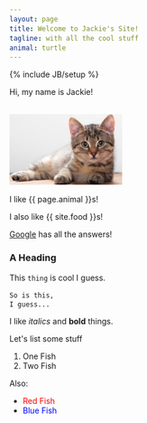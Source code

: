 ```yaml
---
layout: page
title: Welcome to Jackie's Site!
tagline: with all the cool stuff
animal: turtle
---
```

{% include JB/setup %}

[comment]: <> (This is a comment. It won't appear in your site.)
[comment]: <> (Ignore the include thing above.)

[comment]: <> (This file is a Markdown file.)
[comment]: <> (We can mostly just write normal text.)

Hi, my name is Jackie!

[comment]: <> (But we can also do fun things, like line breaks:)

<br>

[comment]: <> (And images:)

<img src="/assets/images/cat.png" alt="Cat Pic!" style="width: 200px;"/>

[comment]: <> (You can see all of this rendered in the home page of your site.)

[comment]: <> (Those lines between the ---s up above define the page's variables.)
[comment]: <> (See how animal is set to turtle?)
[comment]: <> (That let's us do this:)

I like {{ page.animal }}s!

[comment]: <> (On the main page of your site, you'll see:)
[comment]: <> (I like turtles!)
[comment]: <> (The magic website inserted the value of animal between the {{}}s!)

[comment]: <> (There are also variables set for the whole site.)
[comment]: <> (In the _config.yml file, a line says:)
[comment]: <> (food: banana)
[comment]: <> (So we can also do:)

I also like {{ site.food }}s!

[comment]: <> (It did it again!)

[comment]: <> (For more help, ask me anything!)
[comment]: <> (Or google it:)

[Google](http://google.com) has all the answers!

### A Heading

This `thing` is cool I guess.

    So is this,
    I guess...

I like *italics* and **bold** things.

Let's list some stuff

  1. One Fish
  2. Two Fish

Also:

  - <font color='red'>Red Fish</font>
  - <font color='blue'>Blue Fish</font>





